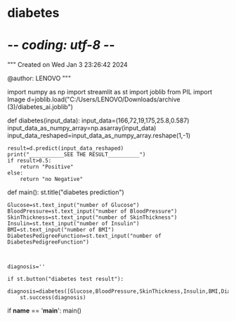 # diabetes
# -*- coding: utf-8 -*-
"""
Created on Wed Jan  3 23:26:42 2024

@author: LENOVO
"""

import numpy as np
import streamlit as st
import joblib
from PIL import Image
d=joblib.load("C:/Users/LENOVO/Downloads/archive (3)/diabetes_ai.joblib")


def diabetes(input_data):
    input_data=(166,72,19,175,25.8,0.587)
    input_data_as_numpy_array=np.asarray(input_data)
    input_data_reshaped=input_data_as_numpy_array.reshape(1,-1)
  
    result=d.predict(input_data_reshaped)
    print("___________SEE THE RESULT__________")
    if result>0.5:
        return "Positive"
    else:
        return "no Negative"

def main():
    st.title("diabetes prediction")

    
    Glucose=st.text_input("number of Glucose")
    BloodPressure=st.text_input("number of BloodPressure")
    SkinThickness=st.text_input("number of SkinThickness")
    Insulin=st.text_input("number of Insulin")
    BMI=st.text_input("number of BMI")
    DiabetesPedigreeFunction=st.text_input("number of DiabetesPedigreeFunction")
    
    
    
    diagnosis=''
    
    if st.button("diabetes test result"):
        diagnosis=diabetes([Glucose,BloodPressure,SkinThickness,Insulin,BMI,DiabetesPedigreeFunction])
        st.success(diagnosis)


if __name__ == '__main__':
    main()
    
        
